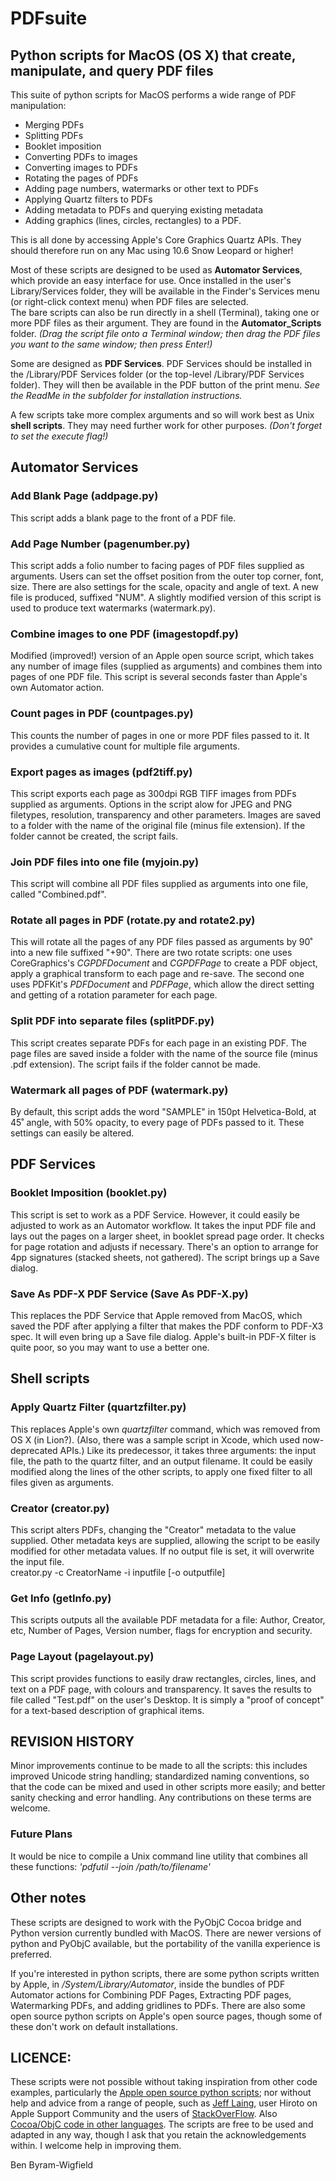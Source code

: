 # PDFsuite
## Python scripts for MacOS (OS X) that create, manipulate, and query PDF files

This suite of python scripts for MacOS performs a wide range of PDF manipulation:  
* Merging PDFs
* Splitting PDFs
* Booklet imposition
* Converting PDFs to images
* Converting images to PDFs
* Rotating the pages of PDFs
* Adding page numbers, watermarks or other text to PDFs
* Applying Quartz filters to PDFs
* Adding metadata to PDFs and querying existing metadata
* Adding graphics (lines, circles, rectangles) to a PDF.

This is all done by accessing Apple's Core Graphics Quartz APIs. They should therefore run on any Mac using 10.6 Snow Leopard or higher!

Most of these scripts are designed to be used as **Automator Services**, which provide an easy interface for use. Once installed in the user's Library/Services folder, they will be available in the Finder's Services menu (or right-click context menu) when PDF files are selected.  
The bare scripts can also be run directly in a shell (Terminal), taking one or more PDF files as their argument. They are found in the **Automator_Scripts** folder. _(Drag the script file onto a Terminal window; then drag the PDF files you want to the same window; then press Enter!)_ 

Some are designed as **PDF Services**. PDF Services should be installed in the <user>/Library/PDF Services folder (or the top-level /Library/PDF Services folder). They will then be available in the PDF button of the print menu. _See the ReadMe in the subfolder for installation instructions._

A few scripts take more complex arguments and so will work best as Unix **shell scripts**. They may need further work for other purposes. _(Don't forget to set the execute flag!)_

## Automator Services
### Add Blank Page (addpage.py)
This script adds a blank page to the front of a PDF file.

### Add Page Number (pagenumber.py)
This script adds a folio number to facing pages of PDF files supplied as arguments. Users can set the offset position from the outer top corner, font, size. There are also settings for the scale, opacity and angle of text. A new file is produced, suffixed "NUM". A slightly modified version of this script is used to produce text watermarks (watermark.py).

### Combine images to one PDF (imagestopdf.py)
Modified (improved!) version of an Apple open source script, which takes any number of image files (supplied as arguments) and combines them into pages of one PDF file. This script is several seconds faster than Apple's own Automator action.

### Count pages in PDF (countpages.py)
This counts the number of pages in one or more PDF files passed to it. It provides a cumulative count for multiple file arguments.

### Export pages as images (pdf2tiff.py)
This script exports each page as 300dpi RGB TIFF images from PDFs supplied as arguments. Options in the script alow for JPEG and PNG filetypes, resolution, transparency and other parameters. Images are saved to a folder with the name of the original file (minus file extension). If the folder cannot be created, the script fails.

### Join PDF files into one file (myjoin.py)
This script will combine all PDF files supplied as arguments into one file, called "Combined.pdf". 

### Rotate all pages in PDF (rotate.py and rotate2.py)
This will rotate all the pages of any PDF files passed as arguments by 90˚ into a new file suffixed "+90". There are two rotate scripts: one uses CoreGraphics's _CGPDFDocument_ and _CGPDFPage_ to create a PDF object, apply a graphical transform to each page and re-save. The second one uses PDFKit's _PDFDocument_ and _PDFPage_, which allow the direct setting and getting of a rotation parameter for each page.

### Split PDF into separate files (splitPDF.py)
This script creates separate PDFs for each page in an existing PDF. The page files are saved inside a folder with the name of the source file (minus .pdf extension). The script fails if the folder cannot be made.

### Watermark all pages of PDF (watermark.py)
By default, this script adds the word "SAMPLE" in 150pt Helvetica-Bold, at 45˚ angle, with 50% opacity, to every page of PDFs passed to it. These settings can easily be altered.

## PDF Services
### Booklet Imposition (booklet.py)
This script is set to work as a PDF Service. However, it could easily be adjusted to work as an Automator workflow. It takes the input PDF file and lays out the pages on a larger sheet, in booklet spread page order. It checks for page rotation and adjusts if necessary. There's an option to arrange for 4pp signatures (stacked sheets, not gathered). The script brings up a Save dialog.

### Save As PDF-X PDF Service (Save As PDF-X.py)
This replaces the PDF Service that Apple removed from MacOS, which saved the PDF after applying a filter that makes the PDF conform to PDF-X3 spec. It will even bring up a Save file dialog. Apple's built-in PDF-X filter is quite poor, so you may want to use a better one.

## Shell scripts
### Apply Quartz Filter (quartzfilter.py)
This replaces Apple's own _quartzfilter_ command, which was removed from OS X (in Lion?). (Also, there was a sample script in Xcode, which used now-deprecated APIs.) Like its predecessor, it takes three arguments: the input file, the path to the quartz filter, and an output filename. It could be easily modified along the lines of the other scripts, to apply one fixed filter to all files given as arguments.

### Creator (creator.py)
This script alters PDFs, changing the "Creator" metadata to the value supplied. Other metadata keys are supplied, allowing the script to be easily modified for other metadata values. If no output file is set, it will overwrite the input file.  
creator.py -c CreatorName -i inputfile [-o outputfile]

### Get Info (getInfo.py)
This scripts outputs all the available PDF metadata for a file: Author, Creator, etc, Number of Pages, Version number, flags for encryption and security.

### Page Layout (pagelayout.py)
This script provides functions to easily draw rectangles, circles, lines, and text on a PDF page, with colours and transparency. It saves the results to file called "Test.pdf" on the user's Desktop. It is simply a "proof of concept" for a text-based description of graphical items.

## REVISION HISTORY
Minor improvements continue to be made to all the scripts: this includes improved Unicode string handling; standardized naming conventions, so that the code can be mixed and used in other scripts more easily; and better sanity checking and error handling. Any contributions on these terms are welcome.
### Future Plans
It would be nice to compile a Unix command line utility that combines all these functions: _'pdfutil --join /path/to/filename'_

## Other notes

These scripts are designed to work with the PyObjC Cocoa bridge and Python version currently bundled with MacOS. There are newer versions of python and PyObjC available, but the portability of the vanilla experience is preferred. 

If you're interested in python scripts, there are some python scripts written by Apple, in _/System/Library/Automator_, inside the bundles of PDF Automator actions for Combining PDF Pages, Extracting PDF pages, Watermarking PDFs, and adding gridlines to PDFs. There are also some open source python scripts on Apple's open source pages, though some of these don't work on default installations.

## LICENCE:
These scripts were not possible without taking inspiration from other code examples, particularly the [Apple open source python scripts](https://opensource.apple.com/source/pyobjc/); nor without help and advice from a range of people, such as [Jeff Laing](https://stuffineededtoknow.blogspot.co.uk/2009/01/pdf-to-jpeg-conversion.html), user Hiroto on Apple Support Community and the users of [StackOverFlow](http://stackoverflow.com). Also [Cocoa/ObjC code in other languages](http://slitheytoves.blogspot.co.uk/2008/03/pdf-imposition-on-os-x-with-quartz-and.html). The scripts are free to be used and adapted in any way, though I ask that you retain the acknowledgements within. I welcome help in improving them.

Ben Byram-Wigfield
